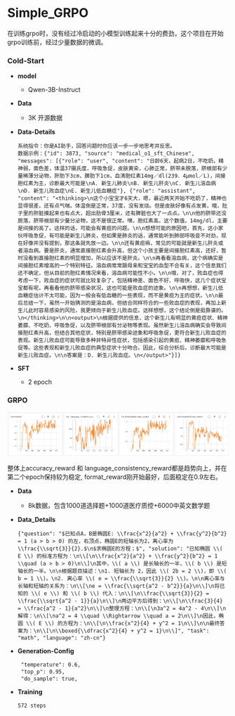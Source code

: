 # Simple_GRPO

在训练grpo时，没有经过冷启动的小模型训练起来十分的费劲，这个项目在开始grpo训练前，经过少量数据的微调。

### Cold-Start

- **model**

  - Qwen-3B-Instruct

- **Data**

  - 3K 开源数据

- **Data-Details**

  ```
  系统指令：你是AI助手，回答问题时你应该一步一步地思考并反思。
  数据示例：{"id": 3873, "source": "medical_o1_sft_Chinese", "messages": [{"role": "user", "content": "日龄6天，起病2日，不吃奶，精神弱，面色差，体温37摄氏度，呼吸急促，皮肤黄染，心肺正常，脐带未脱落，脐根部有少量稀薄分泌物，肝肋下3cm，脾肋下1cm，血清胆红素14mg／dl(239．4μmol／L)，间接胆红素为主，诊断最大可能是\nA. 新生儿肺炎\nB. 新生儿肝炎\nC. 新生儿溶血病\nD. 新生儿败血症\nE. 新生儿低血糖症"}, {"role": "assistant", "content": "<thinking>\n这个小宝宝才6天大，嗯，最近两天开始不吃奶了，精神也显得很差，还有点气喘。体温倒是正常，37度，没有发烧。但是皮肤好像有点发黄，哦，肚子里的肝脏摸起来也有点大，超出肋骨3厘米，还有脾脏也大了一点点。\n\n他的脐带还没脱落，脐带根部有少量分泌物，这不是很正常。嘿，胆红素高，这个数值，14mg/dl，主要是间接的高了。这样的话，可能会有黄疸的问题。\n\n想想可能的原因吧，首先，这小家伙呼吸急促，有可能是新生儿肺炎，但如果是肺炎的话，通常能听到肺部呼吸音不对劲，现在好像并没有提到，那这条就先放一边。\n\n还有黄疸嘛，常见的可能就是新生儿肝炎或者溶血病。要是肝炎，通常直接胆红素会升高，但这个小孩主要是间接胆红素高，还好，暂时没看到直接胆红素的明显增加，所以应该不是肝炎。\n\n再看看溶血病，这个病确实是间接胆红素增高的一个特别特征。溶血病常常跟母亲和宝宝的血型不合有关，这个信息我们还不确定，但从目前的胆红素情况来看，溶血病可能性不小。\n\n哦，对了，败血症也得考虑一下，败血症的症状可就比较复杂了，包括精神差、面色不好、呼吸快，这几个症状宝宝都有呢，再看看他的脐带感染状况，这也可能是败血症的迹象。\n\n再想想，新生儿低血糖症估计不太可能，因为一般会有低血糖的一些表现，而不是黄疸为主的症状。\n\n最后总结一下，虽然一开始猜测的是溶血病，但结合同样符合的一些败血症的表现，再加上新生儿此时容易感染的风险，我更倾向于新生儿败血症。这样想想，这个结论倒是挺靠谱的。\n</thinking>\n\n<output>\n根据提供的信息，这个新生儿有明显的黄疸症状、精神萎靡、不吃奶、呼吸急促，以及脐带根部有分泌物等表现。虽然新生儿溶血病确实会导致间接胆红素升高，但结合其他症状，特别是脐带感染迹象和呼吸急促，更符合新生儿败血症的表现。新生儿败血症可能导致多种非特异性症状，包括感染引起的黄疸、精神萎靡和呼吸急促等。这些表现和新生儿败血症的典型症状十分吻合。因此，综合分析后，诊断最大可能是新生儿败血症。\n\n答案是：D. 新生儿败血症。\n</output>"}]}
  ```

- **SFT**

  - 2 epoch



### GRPO

![image-grpo](https://github.com/X-jun-0130/Simple_GRPO/blob/main/grpo.png)

整体上accuracy_reward 和 language_consistency_reward都是趋势向上，并在第二个epoch保持较为稳定, format_reward刚开始最好，后面稳定在0.9左右。



- **Data**

  - 8k数据，包含1000道选择题+1000道医疗质控+6000中英文数学题

- **Data_Details**

  ```
  {"question": "$已知点A，B是椭圆E: \\frac{x^2}{a^2} + \\frac{y^2}{b^2} = 1 (a > b > 0) 的左，右顶点，椭圆E的短轴长为2，离心率为 \\frac{\\sqrt{3}}{2}.$\n$求椭圆E的方程；$", "solution": "已知椭圆 \\( E \\) 的标准方程为：\n\\[\n\\frac{x^2}{a^2} + \\frac{y^2}{b^2} = 1 \\quad (a > b > 0)\n\\]\n其中，\\( a \\) 是长轴长的一半，\\( b \\) 是短轴长的一半。\n\n根据题目描述：\n1. 短轴长为 2，因此 \\( 2b = 2 \\)，即 \\( b = 1 \\)。\n2. 离心率 \\( e = \\frac{\\sqrt{3}}{2} \\)。\n\n离心率与长轴和短轴的关系为：\n\\[\ne = \\frac{\\sqrt{a^2 - b^2}}{a}\n\\]\n将已知的 \\( e \\) 和 \\( b \\) 代入：\n\\[\n\\frac{\\sqrt{3}}{2} = \\frac{\\sqrt{a^2 - 1}}{a}\n\\]\n两边平方后得到：\n\\[\n\\frac{3}{4} = \\frac{a^2 - 1}{a^2}\n\\]\n整理方程：\n\\[\n3a^2 = 4a^2 - 4\n\\]\n解得：\n\\[\na^2 = 4 \\quad \\Rightarrow \\quad a = 2\n\\]\n因此，椭圆 \\( E \\) 的方程为：\n\\[\n\\frac{x^2}{4} + y^2 = 1\n\\]\n\n最终答案为：\n\\[\n\\boxed{\\dfrac{x^2}{4} + y^2 = 1}\n\\]", "task": "math", "language": "zh-cn"}
  ```

- **Generation-Config**

  ```
   "temperature": 0.6,
   "top_p": 0.95,
   "do_sample": true,
  ```

- **Training**

  ```
  572 steps
  ```
